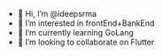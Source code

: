 - 👋 Hi, I’m @ideepsrma
- 👀 I’m interested in frontEnd+BankEnd
- 🌱 I’m currently learning GoLang
- 💞️ I’m looking to collaborate on Flutter


<!---
ideepsrma/ideepsrma is a ✨ special ✨ repository because its `README.md` (this file) appears on your GitHub profile.
You can click the Preview link to take a look at your changes.
--->
